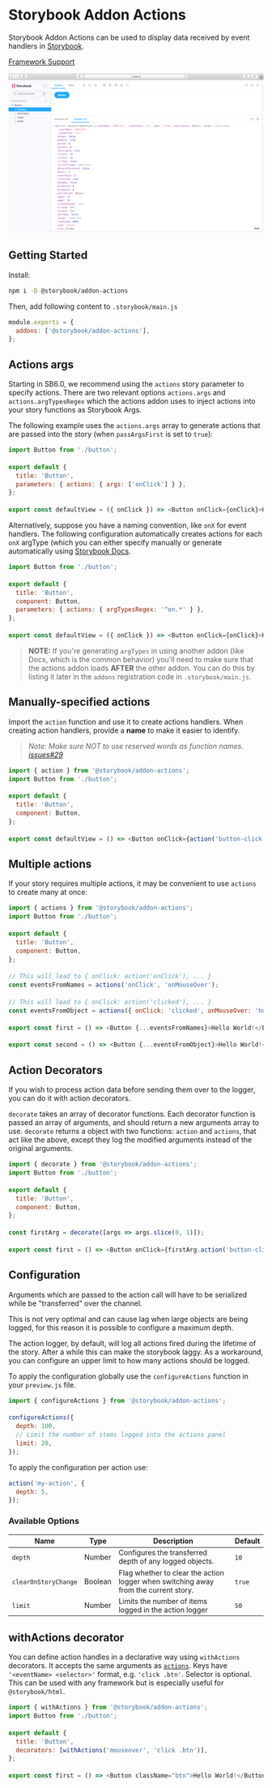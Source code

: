# Storybook Addon Actions

Storybook Addon Actions can be used to display data received by event handlers in [Storybook](https://storybook.js.org).

[Framework Support](https://github.com/storybookjs/storybook/blob/master/ADDONS_SUPPORT.md)

![Screenshot](https://raw.githubusercontent.com/storybookjs/storybook/HEAD/addons/actions/docs/screenshot.png)

## Getting Started

Install:

```sh
npm i -D @storybook/addon-actions
```

Then, add following content to `.storybook/main.js`

```js
module.exports = {
  addons: ['@storybook/addon-actions'],
};
```

## Actions args

Starting in SB6.0, we recommend using the `actions` story parameter to specify actions. There are two relevant options `actions.args` and `actions.argTypesRegex` which the actions addon uses to inject actions into your story functions as Storybook Args.

The following example uses the `actions.args` array to generate actions that are passed into the story (when `passArgsFirst` is set to `true`):

```js
import Button from './button';

export default {
  title: 'Button',
  parameters: { actions: { args: ['onClick'] } },
};

export const defaultView = ({ onClick }) => <Button onClick={onClick}>Hello World!</Button>;
```

Alternatively, suppose you have a naming convention, like `onX` for event handlers. The following configuration automatically creates actions for each `onX` argType (which you can either specify manually or generate automatically using [Storybook Docs](https://www.npmjs.com/package/@storybook/addon-docs).

```js
import Button from './button';

export default {
  title: 'Button',
  component: Button,
  parameters: { actions: { argTypesRegex: '^on.*' } },
};

export const defaultView = ({ onClick }) => <Button onClick={onClick}>Hello World!</Button>;
```

> **NOTE:** If you're generating `argTypes` in using another addon (like Docs, which is the common behavior) you'll need to make sure that the actions addon loads **AFTER** the other addon. You can do this by listing it later in the `addons` registration code in `.storybook/main.js`.

## Manually-specified actions

Import the `action` function and use it to create actions handlers. When creating action handlers, provide a **name** to make it easier to identify.

> _Note: Make sure NOT to use reserved words as function names. [issues#29](https://github.com/storybookjs/storybook-addon-actions/issues/29#issuecomment-288274794)_

```js
import { action } from '@storybook/addon-actions';
import Button from './button';

export default {
  title: 'Button',
  component: Button,
};

export const defaultView = () => <Button onClick={action('button-click')}>Hello World!</Button>;
```

## Multiple actions

If your story requires multiple actions, it may be convenient to use `actions` to create many at once:

```js
import { actions } from '@storybook/addon-actions';
import Button from './button';

export default {
  title: 'Button',
  component: Button,
};

// This will lead to { onClick: action('onClick'), ... }
const eventsFromNames = actions('onClick', 'onMouseOver');

// This will lead to { onClick: action('clicked'), ... }
const eventsFromObject = actions({ onClick: 'clicked', onMouseOver: 'hovered' });

export const first = () => <Button {...eventsFromNames}>Hello World!</Button>;

export const second = () => <Button {...eventsFromObject}>Hello World!</Button>;
```

## Action Decorators

If you wish to process action data before sending them over to the logger, you can do it with action decorators.

`decorate` takes an array of decorator functions. Each decorator function is passed an array of arguments, and should return a new arguments array to use. `decorate` returns a object with two functions: `action` and `actions`, that act like the above, except they log the modified arguments instead of the original arguments.

```js
import { decorate } from '@storybook/addon-actions';
import Button from './button';

export default {
  title: 'Button',
  component: Button,
};

const firstArg = decorate([args => args.slice(0, 1)]);

export const first = () => <Button onClick={firstArg.action('button-click')}>Hello World!</Button>;
```

## Configuration

Arguments which are passed to the action call will have to be serialized while be "transferred" over the channel.

This is not very optimal and can cause lag when large objects are being logged, for this reason it is possible to configure a maximum depth.

The action logger, by default, will log all actions fired during the lifetime of the story. After a while this can make the storybook laggy. As a workaround, you can configure an upper limit to how many actions should be logged.

To apply the configuration globally use the `configureActions` function in your `preview.js` file.

```js
import { configureActions } from '@storybook/addon-actions';

configureActions({
  depth: 100,
  // Limit the number of items logged into the actions panel
  limit: 20,
});
```

To apply the configuration per action use:

```js
action('my-action', {
  depth: 5,
});
```

### Available Options

| Name                 | Type    | Description                                                                         | Default |
| -------------------- | ------- | ----------------------------------------------------------------------------------- | ------- |
| `depth`              | Number  | Configures the transferred depth of any logged objects.                             | `10`    |
| `clearOnStoryChange` | Boolean | Flag whether to clear the action logger when switching away from the current story. | `true`  |
| `limit`              | Number  | Limits the number of items logged in the action logger                              | `50`    |

## withActions decorator

You can define action handles in a declarative way using `withActions` decorators. It accepts the same arguments as [`actions`](#multiple-actions). Keys have `'<eventName> <selector>'` format, e.g. `'click .btn'`. Selector is optional. This can be used with any framework but is especially useful for `@storybook/html`.

```js
import { withActions } from '@storybook/addon-actions';
import Button from './button';

export default {
  title: 'Button',
  decorators: [withActions('mouseover', 'click .btn')],
};

export const first = () => <Button className="btn">Hello World!</Button>;
```
